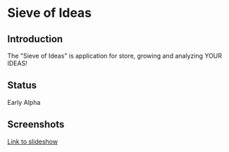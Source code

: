 Sieve of Ideas
==============

Introduction
------------

The "Sieve of Ideas" is application for store, growing and analyzing YOUR IDEAS!

Status
------

Early Alpha

Screenshots
-----------

[Link to slideshow](http://picasaweb.google.ru/closer.main/SieveOfIdeas#slideshow)